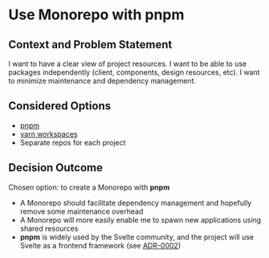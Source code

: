 # Use Monorepo with pnpm

## Context and Problem Statement

I want to have a clear view of project resources.
I want to be able to use packages independently (client, components, design resources, etc).
I want to minimize maintenance and dependency management.

## Considered Options

* [pnpm](https://pnpm.io)
* [yarn workspaces](https://yarnpkg.com/features/workspaces)
* Separate repos for each project

## Decision Outcome

Chosen option: to create a Monorepo with **pnpm**

* A Monorepo should facilitate dependency management and hopefully remove some maintenance overhead
* A Monorepo will more easily enable me to spawn new applications using shared resources
* **pnpm** is widely used by the Svelte community, and the project will use Svelte as a frontend framework (see [ADR-0002](0002-define-initial-packages-and-stack.md))
